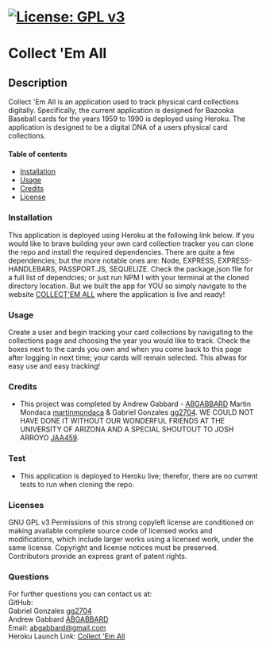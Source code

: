 # [![License: GPL v3](https://img.shields.io/badge/License-GPLv3-blue.svg)](https://www.gnu.org/licenses/gpl-3.0)
    
  # Collect 'Em All #


  ## Description ##
  Collect 'Em All is an application used to track physical card collections digitally. Specifically, the current application is designed for Bazooka Baseball cards for the years 1959 to 1990 is deployed using Heroku. The application is designed to be a digital DNA of a users physical card collections. 
      
      
  #### Table of contents ####
  * [Installation](#installation)
  * [Usage](#usage)
  * [Credits](#credits)
  * [License](#license)
      
      
  ### Installation ###
  This application is deployed using Heroku at the following link below. If you would like to brave building your own card collection tracker you can clone the repo and install the required dependencies. There are quite a few dependencies; but the more notable ones are: Node, EXPRESS, EXPRESS-HANDLEBARS, PASSPORT.JS, SEQUELIZE. Check the package.json file for a full list of dependcies; or just run NPM I with your terminal at the cloned directory location. But we built the app for YOU so simply navigate to the website [COLLECT'EM ALL](https://card-collector0.herokuapp.com/) where the application is live and ready!
      
      
  ### Usage ###
 Create a user and begin tracking your card collections by navigating to the collections page and choosing the year you would like to track. Check the boxes next to the cards you own and when you come back to this page after logging in next time; your cards will remain selected. This allwas for easy use and easy tracking!
 
  ### Credits ###
  * This project was completed by Andrew Gabbard - [ABGABBARD](https://github.com/abgabbard) Martin Mondaca [martinmondaca](https://github.com/martinmondaca) & Gabriel Gonzales [gg2704](https://github.com/gg2704). WE COULD NOT HAVE DONE IT WITHOUT OUR WONDERFUL FRIENDS AT THE UNIVERSITY OF ARIZONA AND A SPECIAL SHOUTOUT TO JOSH ARROYO [JAA459](https://github.com/JAA459/).
      
      
  ### Test ###
  * This application is deployed to Heroku live; therefor, there are no current tests to run when cloning the repo.

### Licenses ###
  GNU GPL v3
  Permissions of this strong copyleft license are conditioned on making available complete source code of licensed works and modifications, which include larger works using a licensed work, under the same license. Copyright and license notices must be preserved. Contributors provide an express grant of patent rights.

  ### Questions ###
  For further questions you can contact us at:</br>
  GitHub:<br>
  Gabriel Gonzales [gg2704](https://github.com/gg2704)<br>
  Andrew Gabbard [ABGABBARD](https://github.com/abgabbard) </br>
  Email: [abgabbard@gmail.com](abgabbard@gmail.com)</br>
  Heroku Launch Link: [Collect 'Em All](https://card-collector0.herokuapp.com/)
